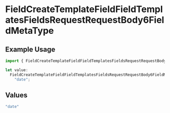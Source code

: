 # FieldCreateTemplateFieldFieldTemplatesFieldsRequestRequestBody6FieldMetaType

## Example Usage

```typescript
import { FieldCreateTemplateFieldFieldTemplatesFieldsRequestRequestBody6FieldMetaType } from "@documenso/sdk-typescript/models/operations";

let value:
  FieldCreateTemplateFieldFieldTemplatesFieldsRequestRequestBody6FieldMetaType =
    "date";
```

## Values

```typescript
"date"
```